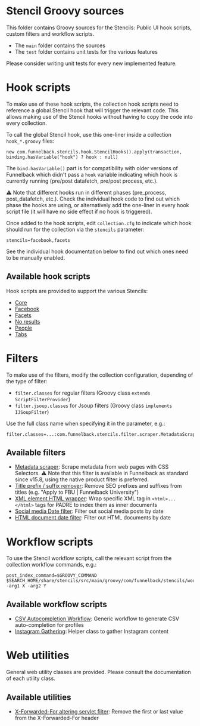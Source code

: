# Stencil Groovy sources

This folder contains Groovy sources for the Stencils: Public UI hook scripts, custom filters and workflow scripts.

* The `main` folder contains the sources
* The `test` folder contains unit tests for the various features

Please consider writing unit tests for every new implemented feature.
 
# Hook scripts

To make use of these hook scripts, the collection hook scripts need to reference a global Stencil hook that will trigger the relevant code. This allows making use of the Stencil hooks without having to copy the code into every collection.

To call the global Stencil hook, use this one-liner inside a collection `hook_*.groovy` files:

```
new com.funnelback.stencils.hook.StencilHooks().apply(transaction, binding.hasVariable("hook") ? hook : null)
```

The `bind.hasVariable()` part is for compatibility with older versions of Funnelback which didn't pass a `hook` variable indicating which hook is currently running (pre/post datafetch, pre/post process, etc.).

:warning: Note that different hooks run in different phases (pre_process, post_datafetch, etc.). Check the individual hook code to find out which phase the hooks are using, or alternatively add the one-liner in every hook script file (it will have no side effect if no hook is triggered).

Once added to the hook scripts, edit `collection.cfg` to indicate which hook should run for the collection via the `stencils` parameter:

```
stencils=facebook,facets
```

See the individual hook documentation below to find out which ones need to be manually enabled.

## Available hook scripts

Hook scripts are provided to support the various Stencils:

* [Core](main/groovy/com/funnelback/stencils/hook/core/README.md)
* [Facebook](main/groovy/com/funnelback/stencils/hook/facebook/README.md)
* [Facets](main/groovy/com/funnelback/stencils/hook/facets/README.md)
* [No results](main/groovy/com/funnelback/stencils/hook/noresults/README.md)
* [People](main/groovy/com/funnelback/stencils/hook/people/README.md)
* [Tabs](main/groovy/com/funnelback/stencils/hook/tabs/README.md)

# Filters

To make use of the filters, modify the collection configuration, depending of the type of filter:

* `filter.classes` for regular filters (Groovy class `extends ScriptFilterProvider`)
* `filter.jsoup.classes` for Jsoup filters (Groovy class `implements IJSoupFilter`)

Use the full class name when specifying it in the parameter, e.g.:

```
filter.classes=...:com.funnelback.stencils.filter.scraper.MetadataScraperFilter
```

## Available filters

* [Metadata scraper](main/groovy/com/funnelback/stencils/filter/scraper/README.md): Scrape metadata from web pages with CSS Selectors. :warning: Note that this filter is available in Funnelback as standard since v15.8, using the native product filter is preferred.
* [Title prefix / suffix remover](main/groovy/com/funnelback/stencils/filter/title/README.md): Remove SEO prefixes and suffixes from titles (e.g. "Apply to FBU | Funnelback University")
* [XML element HTML wrapper](main/groovy/com/funnelback/stencils/filter/xml/README.md): Wrap specific XML tag in `<html>...</html>` tags for PADRE to index them as inner documents
* [Social media Date filter](main/groovy/com/funnelback/stencils/filter/social/README.md): Filter out social media posts by date
* [HTML document date filter](main/groovy/com/funnelback/stencils/filter/date/README.md): Filter out HTML documents by date

# Workflow scripts

To use the Stencil workflow scripts, call the relevant script from the collection workflow commands, e.g.:

```
post_index_command=$GROOVY_COMMAND $SEARCH_HOME/share/stencils/src/main/groovy/com/funnelback/stencils/workflow/.../myWorkflow.goovy -arg1 X -arg2 Y
```

## Available workflow scripts

* [CSV Autocompletion Workflow](main/groovy/com/funnelback/stencils/workflow/autocompletion/README.md): Generic workflow to generate CSV auto-completion for profiles
* [Instagram Gathering](main/groovy/com/funnelback/stencils/workflow/instagram/README.md): Helper class to gather Instagram content

# Web utilities

General web utility classes are provided. Please consult the documentation of each utility class.

## Available utilities

* [X-Forwarded-For altering servlet filter](main/groovy/com/funnelback/stencils/web/request/README.md): Remove the first or last value from the X-Forwarded-For header